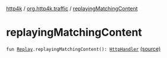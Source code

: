 [http4k](../index.md) / [org.http4k.traffic](index.md) / [replayingMatchingContent](./replaying-matching-content.md)

# replayingMatchingContent

`fun `[`Replay`](-replay/index.md)`.replayingMatchingContent(): `[`HttpHandler`](../org.http4k.core/-http-handler.md) [(source)](https://github.com/http4k/http4k/blob/master/http4k-testing-servirtium/src/main/kotlin/org/http4k/traffic/extensions.kt#L15)